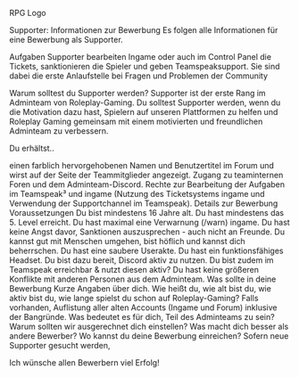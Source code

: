 RPG Logo

Supporter: Informationen zur Bewerbung
Es folgen alle Informationen für eine Bewerbung als Supporter.

Aufgaben
Supporter bearbeiten Ingame oder auch im Control Panel die Tickets, sanktionieren die Spieler und geben Teamspeaksupport. Sie sind dabei die erste Anlaufstelle bei Fragen und Problemen der Community

Warum solltest du Supporter werden?
Supporter ist der erste Rang im Adminteam von Roleplay-Gaming. Du solltest Supporter werden, wenn du die Motivation dazu hast, Spielern auf unseren Plattformen zu helfen und Roleplay Gaming gemeinsam mit einem motivierten und freundlichen Adminteam zu verbessern.

Du erhältst..

einen farblich hervorgehobenen Namen und Benutzertitel im Forum und wirst auf der Seite der Teammitglieder angezeigt.
Zugang zu teaminternen Foren und dem Adminteam-Discord.
Rechte zur Bearbeitung der Aufgaben im Teamspeak³ und ingame (Nutzung des Ticketsystems ingame und Verwendung der Supportchannel im Teamspeak).
Details zur Bewerbung
Voraussetzungen
Du bist mindestens 16 Jahre alt.
Du hast mindestens das 5. Level erreicht.
Du hast maximal eine Verwarnung (/warn) ingame.
Du hast keine Angst davor, Sanktionen auszusprechen - auch nicht an Freunde.
Du kannst gut mit Menschen umgehen, bist höflich und kannst dich beherrschen.
Du hast eine saubere Userakte.
Du hast ein funktionsfähiges Headset.
Du bist dazu bereit, Discord aktiv zu nutzen.
Du bist zudem im Teamspeak erreichbar & nutzt diesen aktiv?
Du hast keine größeren Konflikte mit anderen Personen aus dem Adminteam.
Was sollte in deine Bewerbung
Kurze Angaben über dich. Wie heißt du, wie alt bist du, wie aktiv bist du, wie lange spielst du schon auf Roleplay-Gaming?
Falls vorhanden, Auflistung aller alten Accounts (Ingame und Forum) inklusive der Bangründe.
Was bedeutet es für dich, Teil des Adminteams zu sein? Warum sollten wir ausgerechnet dich einstellen? Was macht dich besser als andere Bewerber?
Wo kannst du deine Bewerbung einreichen?
Sofern neue Supporter gesucht werden,

Ich wünsche allen Bewerbern viel Erfolg!
